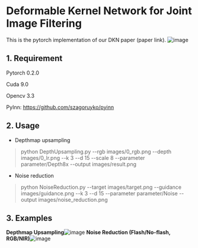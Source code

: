 


# Deformable Kernel Network for Joint Image Filtering
This is the pytorch implementation of our DKN paper (paper link). 
![image](https://user-images.githubusercontent.com/5655912/37342239-53239644-2707-11e8-85b1-9b25c290d81e.png)


## 1. Requirement

Pytorch 0.2.0

Cuda 9.0

Opencv 3.3

PyInn: https://github.com/szagoruyko/pyinn





## 2. Usage

- Depthmap upsampling
> python DepthUpsampling.py --rgb images/0\_rgb.png --depth images/0\_lr.png --k 3 --d 15 --scale 8 --parameter parameter/Depth8x --output images/result.png

- Noise reduction
> python NoiseReduction.py --target images/target.png --guidance images/guidance.png --k 3 --d 15 --parameter parameter/Noise --output images/noise_reduction.png





## 3. Examples
**Depthmap Upsampling**![image](https://user-images.githubusercontent.com/5655912/37327511-fa790b50-26d9-11e8-9f34-2f8b8f9438c1.png)
**Noise Reduction (Flash/No-flash, RGB/NIR)**![image](https://user-images.githubusercontent.com/5655912/37327624-72b3b16a-26da-11e8-9b6f-9c872023fdae.png)
